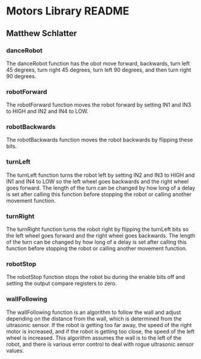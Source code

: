 # Motors Library README
## Matthew Schlatter

### danceRobot
The danceRobot function has the obot move forward, backwards, turn left 45 degrees, 
turn right 45 degrees, turn left 90 degrees, and then turn right 90 degrees.

### robotForward
The robotForward function moves the robot forward by setting IN1 and IN3 to HIGH 
and IN2 and IN4 to LOW.

### robotBackwards
The robotBackwards function moves the robot backwards by flipping these bits.

### turnLeft
The turnLeft function turns the robot left by setting IN2 and IN3 to HIGH and IN1 and 
IN4 to LOW so the left wheel goes backwards and the right wheel goes forward. The length 
of the turn can be changed by how long of a delay is set after calling this function 
before stopping the robot or calling another movement function.

### turnRight
The turnRight function turns the robot right by flipping the turnLeft bits so the left 
wheel goes forward and the right wheel goes backwards. The length of the turn can be 
changed by how long of a delay is set after calling this function before stopping the 
robot or calling another movement function.

### robotStop
The robotStop function stops the robot bu during the enable bits off and setting the 
output compare registers to zero. 

### wallFollowing
The wallFollowing function is an algorithm to follow the wall and adjust depending on 
the distance from the wall, which is determined from the ultrasonic sensor. If the robot 
is getting too far away, the speed of the right motor is increased, and if the robot is 
getting too close, the speed of the left wheel is increased. This algorithm assumes the 
wall is to the left of the robot, and there is various error control to deal with rogue 
ultrasonic sensor values.
